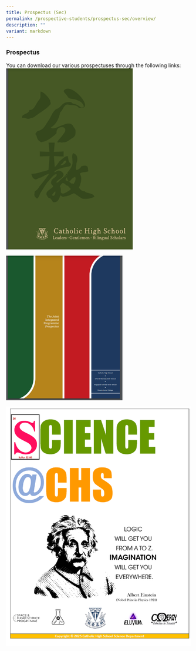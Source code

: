 ```yaml
---
title: Prospectus (Sec)
permalink: /prospective-students/prospectus-sec/overview/
description: ""
variant: markdown
---
```

### Prospectus


You can download our various prospectuses through the following links:
[![Catholic High School Prospectus](/images/Secondary/CatholichighschoolProspectus.png)](https://drive.google.com/file/d/1mz5LgrF0QK0vGy1L4HmwSl02pwGMWe5w/view)

[![The Joint Integrated Programme Prospectus](/images/Secondary/JointIntegratedProgramme.png)](https://drive.google.com/file/d/1HDosgSsvWyIUklkdmHWl248aWnxbHESw/view)

[![Science@CHS Prospectus](/images/Secondary/2025_CHS_Science_Prospectus_Cover.png)](https://drive.google.com/file/d/1UbqshmiS29vefxyaEMNPg0trMwBRzE_t/view)

